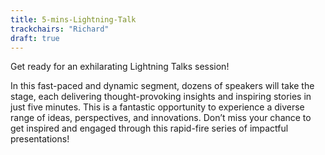 ```yaml
---
title: 5-mins-Lightning-Talk
trackchairs: "Richard"
draft: true
---
```


Get ready for an exhilarating Lightning Talks session!

In this fast-paced and dynamic segment, dozens of speakers will take the stage, each delivering thought-provoking insights and inspiring stories in just five minutes. This is a fantastic opportunity to experience a diverse range of ideas, perspectives, and innovations. Don’t miss your chance to get inspired and engaged through this rapid-fire series of impactful presentations!